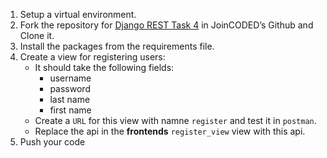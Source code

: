 1. Setup a virtual environment.
2. Fork the repository for [Django REST Task 4](https://github.com/JoinCODED/REST_task_04/) in JoinCODED’s Github and Clone it.
3. Install the packages from the requirements file.
4. Create a view for registering users:
    * It should take the following fields:
      * username
      * password
      * last name
      * first name
    * Create a `URL` for this view with namne `register` and test it in `postman`.
    * Replace the api in the **frontends** `register_view` view with this api.
7. Push your code

